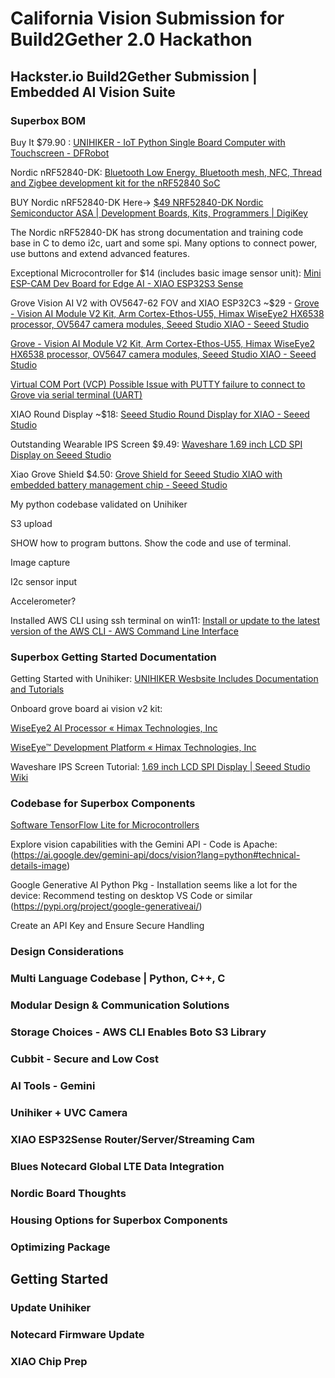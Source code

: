 # California Vision Submission for Build2Gether 2.0 Hackathon 
## Hackster.io Build2Gether Submission | Embedded AI Vision Suite

### Superbox BOM

Buy It $79.90 : [UNIHIKER - IoT Python Single Board Computer with Touchscreen - DFRobot](https://www.dfrobot.com/product-2691.html)

Nordic nRF52840-DK: [Bluetooth Low Energy, Bluetooth mesh, NFC, Thread and Zigbee development kit for the nRF52840 SoC](https://www.nordicsemi.com/Products/Development-hardware/nRF52840-DK)

BUY Nordic nRF52840-DK Here-> [$49 NRF52840-DK Nordic Semiconductor ASA | Development Boards, Kits, Programmers | DigiKey](https://www.digikey.com/en/products/detail/nordic-semiconductor-asa/NRF52840-DK/8593726?utm_source=oemsecrets&utm_medium=aggregator&utm_campaign=buynow) 

The Nordic nRF52840-DK has strong documentation and training code base in C to demo i2c, uart and some spi. Many options to connect power, use buttons and extend advanced features. 

Exceptional Microcontroller for $14 (includes basic image sensor unit): [Mini ESP-CAM Dev Board for Edge AI - XIAO ESP32S3 Sense](https://www.seeedstudio.com/XIAO-ESP32S3-Sense-p-5639.html)

Grove Vision AI V2 with OV5647-62 FOV and XIAO ESP32C3 ~$29 - [Grove - Vision AI Module V2 Kit, Arm Cortex-Ethos-U55, Himax WiseEye2 HX6538 processor, OV5647 camera modules, Seeed Studio XIAO - Seeed Studio](https://www.seeedstudio.com/Grove-Vision-AI-V2-Kit-p-5852.html)


[Grove - Vision AI Module V2 Kit, Arm Cortex-Ethos-U55, Himax WiseEye2 HX6538 processor, OV5647 camera modules, Seeed Studio XIAO - Seeed Studio](https://wiki.seeedstudio.com/grove_vision_ai_v2/)


[Virtual COM Port (VCP) Possible Issue with PUTTY failure to connect to Grove via serial terminal (UART)](https://deepbluembedded.com/stm32-usb-cdc-virtual-com-port-vcp-examples/)

XIAO Round Display ~$18: [Seeed Studio Round Display for XIAO - Seeed Studio](https://www.seeedstudio.com/Seeed-Studio-Round-Display-for-XIAO-p-5638.html)

Outstanding Wearable IPS Screen $9.49: [Waveshare 1.69 inch LCD SPI Display on Seeed Studio](https://www.seeedstudio.com/1-69inch-240-280-Resolution-IPS-LCD-Display-Module-p-5755.html)

Xiao Grove Shield $4.50: [Grove Shield for Seeed Studio XIAO with embedded battery management chip - Seeed Studio](https://www.seeedstudio.com/Grove-Shield-for-Seeeduino-XIAO-p-4621.html)

My python codebase validated on Unihiker

S3 upload

SHOW how to program buttons. Show the code and use of terminal.

Image capture

I2c sensor input

Accelerometer?

Installed AWS CLI using ssh terminal on win11: [Install or update to the latest version of the AWS CLI - AWS Command Line Interface](https://docs.aws.amazon.com/cli/latest/userguide/getting-started-install.html#getting-started-install-instructions)


### Superbox Getting Started Documentation
Getting Started with Unihiker: 
[UNIHIKER Wesbsite Includes Documentation and Tutorials](https://www.unihiker.com/)

Onboard grove board ai vision v2 kit:

[WiseEye2 AI Processor « Himax Technologies, Inc](https://www.himax.com.tw/products/wiseeye-ai-sensing/wiseeye2-ai-processor/)

[WiseEye™ Development Platform « Himax Technologies, Inc](https://www.himax.com.tw/products/wiseeye-ai-sensing/wiseeye-development-platform/)

Waveshare IPS Screen Tutorial:
[1.69 inch LCD SPI Display | Seeed Studio Wiki](https://wiki.seeedstudio.com/1-69inch_lcd_spi_display/)


### Codebase for Superbox Components

[Software TensorFlow Lite for Microcontrollers](https://www.tensorflow.org/lite/microcontrollers)

Explore vision capabilities with the Gemini API - Code is Apache:
(https://ai.google.dev/gemini-api/docs/vision?lang=python#technical-details-image)

Google Generative AI Python Pkg - Installation seems like a lot for the device:
Recommend testing on desktop VS Code or similar 
(https://pypi.org/project/google-generativeai/)

Create an API Key and Ensure Secure Handling

 

### Design Considerations
### Multi Language Codebase | Python, C++, C
### Modular Design & Communication Solutions
### Storage Choices - AWS CLI Enables Boto S3 Library
### Cubbit - Secure and Low Cost 
### AI Tools - Gemini
### Unihiker + UVC Camera
### XIAO ESP32Sense Router/Server/Streaming Cam
### Blues Notecard Global LTE Data Integration
### Nordic Board Thoughts
### Housing Options for Superbox Components
### Optimizing Package 

## Getting Started 
### Update Unihiker
### Notecard Firmware Update
### XIAO Chip Prep
